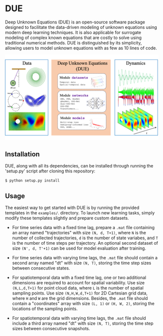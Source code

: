 # DUE

Deep Unknown Equations (DUE) is an open-source software package designed to facilitate the data-driven modeling of unknown equations using modern deep learning techniques. It is also applicable for surrogate modeling of complex known equations that are costly to solve using traditional numerical methods. DUE is distinguished by its simplicity, allowing users to model unknown equations with as few as 10 lines of code.

<p align="center">
  <img width="1500" alt="" src="due.png">
</p>
<!-- DUE is developped based on the following works
- Modeling unknown ordinary differential equations (ODE) by residual neural networks (ResNet) [[J. Comput. Phys.](https://doi.org/10.1016/j.jcp.2019.06.042)]
- Approximating unknown ODEs and differential-algebraic equations (DAE) by polynomials [[J. Comput. Phys.](https://doi.org/10.1016/j.jcp.2019.01.030)]
- Modeling unknown partial differential equations (PDE) in modal space [[J. Comput. Phys.](https://doi.org/10.1016/j.jcp.2020.109307)]
- Reconstructing unknown Hamiltonian systems from data by structure-preserving method [[SIAM J. Sci. Comput.](https://doi.org/10.1137/19M1264011)]
- Learning reduced systems via deep neural networks (DNN) with memory [[J. Mach. Learn. Model. Comput.](https://doi.org/10.48550/arXiv.2003.09451)]
- Modeling ODEs and DAEs by generalized residual neural networks (gResNet) [[J. Comput. Phys.](https://doi.org/10.1016/j.jcp.2021.110362)]
- Modeling unknown PDEs and integro-differential equations (IDE) in nodal space [[J. Comput. Phys.](https://doi.org/10.1016/j.jcp.2021.110782)]
- Learning operators in semigroup via deep learning [[J. Comput. Phys.](https://doi.org/10.1016/j.jcp.2023.112498)]
- Modeling unknown stochastic differential equations (SDE) via flow map operator [[J. Comput. Phys.](https://doi.org/10.1016/j.jcp.2024.112984)]
- Learning operators in PDEs by Position-induced Transformers [[ICML 2024](https://doi.org/10.48550/arXiv.2405.09285)] -->

## Installation

DUE, along with all its dependencies, can be installed through running the 'setup.py' script after cloning this repository:

``` sh
$ python setup.py install
```

## Usage

The easiest way to get started with DUE is by running the provided templates in the ```examples/```. directory. To launch new learning tasks, simply modify these templates slightly and prepare custom datasets.

- For time series data with a fixed time lag, prepare a ```.mat``` file containing an array named "trajectories" with size ```(N, d, T+1)```, where ```N``` is the number of collected trajectories, ```d``` is the number of state variabes, and ```T``` is the number of time steps per trajectory. An optional second dataset of size ```(N', d, T'+1)``` can be used for model evaluation after training.

- For time series data with varying time lags, the ```.mat``` file should contain a second array named "dt" with size ```(N, T)```, storing the time step sizes between consecutive states.

- For spatiotemporal data with a fixed time lag, one or two additional dimensions are required to account for spatial variability. Use size ```(N,L,d,T+1)``` for point cloud data, where ```L``` is the number of spatial sampling points. Use size ```(N,H,W,d,T+1)``` for 2D Cartesian grid data, where ```H``` and ```W``` are the grid dimensions. Besides, the ```.mat``` file should contain a "coordinates" array with size ```(L, 1)``` or ```(H, W, 2)```, storing the locations of the sampling points.

- For spatiotemporal data with varying time lags, the ```.mat``` file should include a third array named "dt" with size ```(N, T)```, storing the time step sizes between consecutive snapshots.
